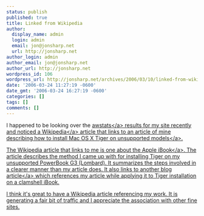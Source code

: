 ```yaml
---
status: publish
published: true
title: Linked from Wikipedia
author:
  display_name: admin
  login: admin
  email: jon@jonsharp.net
  url: http://jonsharp.net
author_login: admin
author_email: jon@jonsharp.net
author_url: http://jonsharp.net
wordpress_id: 106
wordpress_url: http://jonsharp.net/archives/2006/03/10/linked-from-wikipedia/
date: '2006-03-24 11:27:19 -0600'
date_gmt: '2006-03-24 16:27:19 -0600'
categories: []
tags: []
comments: []
---
```

<p>I happened to be looking over the <a href="http:&#47;&#47;www.awstats.org">awstats<&#47;a> results for my site recently and noticed a <a href="http:&#47;&#47;wikipedia.org">Wikipedia<&#47;a> article that links to an article of mine <a href="http:&#47;&#47;jonsharp.net&#47;archives&#47;2005&#47;05&#47;06&#47;installing-tiger-on-lombard&#47;">describing how to install Mac OS X Tiger on unsupported models<&#47;a>.  </p>
<p>The Wikipedia article that links to me is one about the Apple <a href="http:&#47;&#47;en.wikipedia.org&#47;wiki&#47;Ibook">iBook<&#47;a>.  The article describes the method I came up with for installing Tiger on my unsupported PowerBook G3 (Lombard).  It summarizes the steps involved in a clearer manner than my article does.  It also links to <a href="http:&#47;&#47;blog.hardmac.com&#47;archives&#47;tiger-on-clamshell-ibook">another blog article<&#47;a> which references my article while applying it to Tiger installation on a clamshell iBook.</p>
<p>I think it's great to have a Wikipedia article referencing my work.  It is generating a fair bit of traffic and I appreciate the association with other fine sites.</p>
